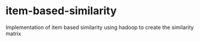 # item-based-similarity
Implementation of item based similarity using hadoop to create the similarity matrix
